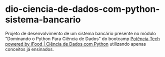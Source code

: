 # dio-ciencia-de-dados-com-python-sistema-bancario

Projeto de desenvolvimento de um sistema bancário presente no módulo "Dominando o Python Para Ciência de Dados" do bootcamp [Potência Tech powered by iFood | Ciência de Dados com Python](https://www.dio.me/bootcamp/potencia-tech-powered-ifood-ciencias-de-dados-com-python) utilizando apenas conceitos já ensinados.
